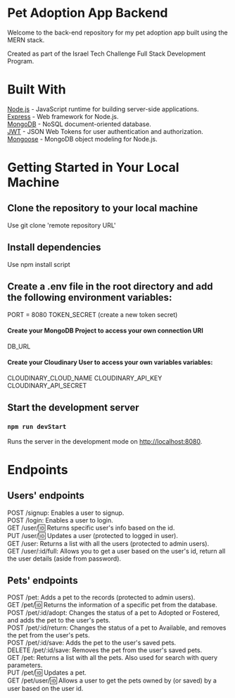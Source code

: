 # Pet Adoption App Backend

Welcome to the back-end repository for my pet adoption app built using the MERN stack.

Created as part of the Israel Tech Challenge Full Stack Development Program.

# Built With
[Node.js](https://nodejs.org/) - JavaScript runtime for building server-side applications.\
[Express](https://expressjs.com/) - Web framework for Node.js.\
[MongoDB](https://www.mongodb.com/) - NoSQL document-oriented database.\
[JWT](https://jwt.io/) - JSON Web Tokens for user authentication and authorization.\
[Mongoose](https://mongoosejs.com/) - MongoDB object modeling for Node.js.

# Getting Started in Your Local Machine

## Clone the repository to your local machine

Use git clone 'remote repository URL'

## Install dependencies

Use npm install script

## Create a .env file in the root directory and add the following environment variables:

PORT = 8080
TOKEN_SECRET (create a new token secret)

#### Create your MongoDB Project to access your own connection URI 
DB_URL

#### Create your Cloudinary User to access your own variables variables:
CLOUDINARY_CLOUD_NAME
CLOUDINARY_API_KEY
CLOUDINARY_API_SECRET

## Start the development server

### `npm run devStart`

Runs the server in the development mode on [http://localhost:8080](http://localhost:8080).

# Endpoints

## Users' endpoints

POST /signup: Enables a user to signup.\
POST /login: Enables a user to login.\
GET /user/:id: Returns specific user's info based on the id.\
PUT /user/:id: Updates a user (protected to logged in user).\
GET /user: Returns a list with all the users (protected to admin users).\
GET /user/:id/full: Allows you to get a user based on the user's id, return all the user details (aside from password).

## Pets' endpoints

POST /pet: Adds a pet to the records (protected to admin users).\
GET /pet/:id: Returns the information of a specific pet from the database.\
POST /pet/:id/adopt: Changes the status of a pet to Adopted or Fostered, and adds the pet to the user's pets.\
POST /pet/:id/return: Changes the status of a pet to Available, and removes the pet from the user's pets.\
POST /pet/:id/save: Adds the pet to the user's saved pets.\
DELETE /pet/:id/save: Removes the pet from the user's saved pets.\
GET /pet: Returns a list with all the pets. Also used for search with query parameters.\
PUT /pet/:id: Updates a pet.\
GET /pet/user/:id: Allows a user to get the pets owned by (or saved) by a user based on the user id.
